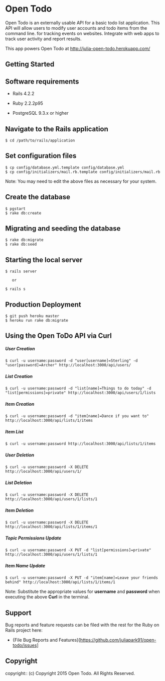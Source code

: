 # Open Todo

Open Todo is an externally usable API for a basic todo list application. This API will allow users to modify user accounts and todo items from the command line. for tracking events on websites. Integrate with web apps to track user activity and report results.

This app powers Open Todo at http://julia-open-todo.herokuapp.com/

## Getting Started

## Software requirements

- Rails 4.2.2

- Ruby 2.2.2p95

- PostgreSQL 9.3.x or higher

## Navigate to the Rails application

```
$ cd /path/to/rails/application
```

## Set configuration files

```
$ cp config/database.yml.template config/database.yml
$ cp config/initializers/mail.rb.template config/initializers/mail.rb
```

Note:  You may need to edit the above files as necessary for your system.

## Create the database

 ```
 $ pgstart
 $ rake db:create
 ```

## Migrating and seeding the database

```
$ rake db:migrate
$ rake db:seed
```

## Starting the local server

```
$ rails server

   or

$ rails s
```

## Production Deployment

  ```
  $ git push heroku master
  $ heroku run rake db:migrate
  ```
## Using the Open ToDo API via Curl

##### User Creation

  ```
  $ curl -u username:password -d "user[username]=Sterling" -d "user[password]=Archer" http://localhost:3000/api/users/
  ```

##### List Creation

  ```
  $ curl -u username:password -d "list[name]=Things to do today" -d "list[permissions]=private" http://localhost:3000/api/users/1/lists
  ```

##### Item Creation

  ```
  $ curl -u username:password -d "item[name]=Dance if you want to" http://localhost:3000/api/lists/1/items
  ```

##### Item List

  ```
  $ curl -u username:password http://localhost:3000/api/lists/1/items
  ```

##### User Deletion

  ```
  $ curl -u username:password -X DELETE http://localhost:3000/api/users/1/
  ```

##### List Deletion

  ```
  $ curl -u username:password -X DELETE http://localhost:3000/api/users/1/lists/1
  ```

##### Item Deletion

  ```
  $ curl -u username:password -X DELETE http://localhost:3000/api/lists/1/items/1
  ```


##### Topic Permissions Update

  ```
  $ curl -u username:password -X PUT -d "list[permissions]=private" http://localhost:3000/api/users/1/lists/1
  ```

##### Item Name Update

  ```
  $ curl -u username:password -X PUT -d "item[name]=Leave your friends behind" http://localhost:3000/api/lists/1/items/1
  ```

  Note:  Substitute the appropriate values for **username** and **password** when executing the above **Curl** in the terminal.

## Support

Bug reports and feature requests can be filed with the rest for the Ruby on Rails project here:

* {File Bug Reports and Features}[https://github.com/juliapark91/open-todo/issues]


## Copyright

copyright:: (c) Copyright 2015 Open Todo. All Rights Reserved.

